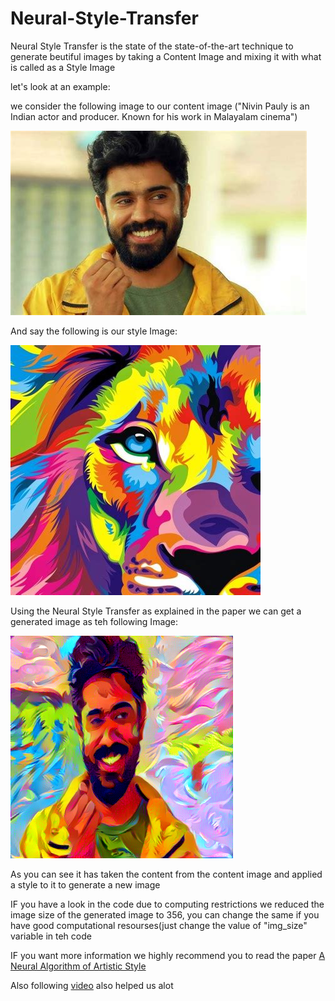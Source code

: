 # Neural-Style-Transfer

Neural Style Transfer is the state of the state-of-the-art technique to generate beutiful images by taking a Content Image and mixing it with what is called as a Style Image

let's look at an example:

we consider the following image to our content image ("Nivin Pauly is an Indian actor and producer. Known for his work in Malayalam cinema")

![](Images/name.jpeg)

And say the following is our style Image:

![](Images/style.jpeg)

Using the Neural Style Transfer as explained in the paper we can get a generated image as teh following Image:

![](Images/generated1.png)

As you can see it has taken the content from the content image and applied a style to it to generate a new image

IF you have a look in the code due to computing restrictions we reduced the image size of the generated image to 356, you can change the same if you have good computational resourses(just change the value of "img_size" variable in teh code

IF you want more information we highly recommend you to read the paper 
[A Neural Algorithm of Artistic Style](https://arxiv.org/abs/1508.06576)


Also following [video](https://www.youtube.com/watch?v=imX4kSKDY7s&t=1031s) also helped us alot 
